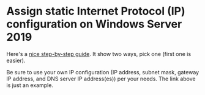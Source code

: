# Assign static Internet Protocol (IP) configuration on Windows Server 2019

Here's a [nice step-by-step guide](https://devtutorial.io/how-to-set-a-static-ip-address-on-windows-server-2019.html). It show two ways, pick one (first one is easier).

Be sure to use your own IP configuration (IP address, subnet mask, gateway IP address, and DNS server IP address(es)) per your needs. The link above is just an example.
